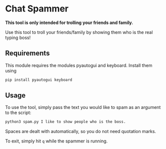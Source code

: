 # Chat Spammer

**This tool is only intended for trolling your friends and family.**

Use this tool to troll your friends/family by showing them who is the real typing boss!

## Requirements

This module requires the modules pyautogui and keyboard. Install them using

```bash
pip install pyautogui keyboard
```

## Usage

To use the tool, simply pass the text you would like to spam as an argument to the script:

```bash
python3 spam.py I like to show people who is the boss.
```

Spaces are dealt with automatically, so you do not need quotation marks.

To exit, simply hit `q` while the spammer is running.